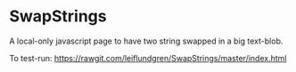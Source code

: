 # SwapStrings
A local-only javascript page to have two string swapped in a big text-blob.

To test-run: https://rawgit.com/leiflundgren/SwapStrings/master/index.html
